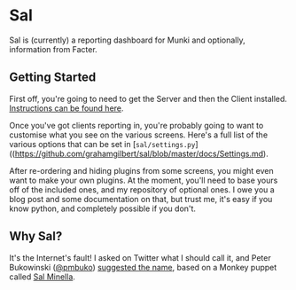 # Sal

Sal is (currently) a reporting dashboard for Munki and optionally, information from Facter.

## Getting Started

First off, you're going to need to get the Server and then the Client installed. [Instructions can be found here](https://github.com/grahamgilbert/sal/blob/master/docs/Installation.md).

Once you've got clients reporting in, you're probably going to want to customise what you see on the various screens. Here's a full list of the various options that can be set in [``sal/settings.py``]((https://github.com/grahamgilbert/sal/blob/master/docs/Settings.md).

After re-ordering and hiding plugins from some screens, you might even want to make your own plugins. At the moment, you'll need to base yours off of the included ones, and my repository of optional ones. I owe you a blog post and some documentation on that, but trust me, it's easy if you know python, and completely possible if you don't.

## Why Sal?

It's the Internet's fault! I asked on Twitter what I should call it, and Peter Bukowinski ([@pmbuko](https://twitter.com/pmbuko)) [suggested the name](https://twitter.com/pmbuko/status/377155523726290944), based on a Monkey puppet called [Sal Minella](http://muppet.wikia.com/wiki/Sal_Minella).